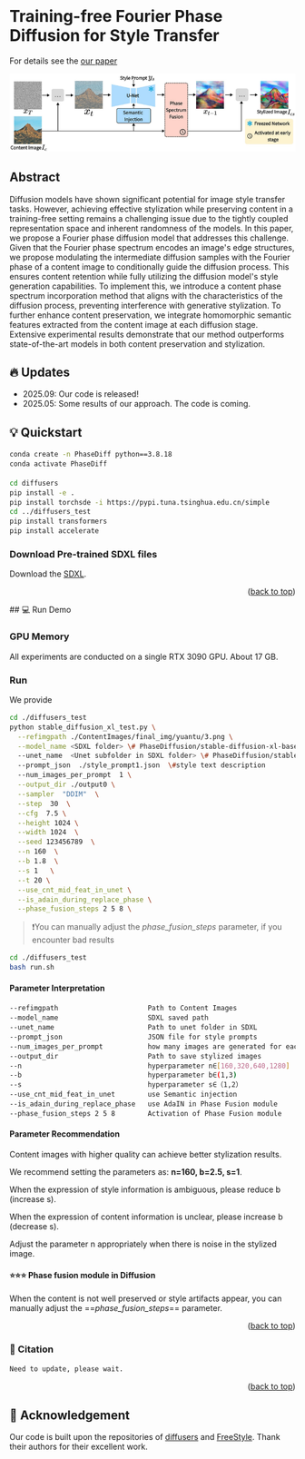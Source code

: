 <div id="top"></div>
<!--
*** Thanks for checking out the Best-README-Template. If you have a suggestion
*** that would make this better, please fork the repo and create a pull request
*** or simply open an issue with the tag "enhancement".
*** Don't forget to give the project a star!
*** Thanks again! Now go create something AMAZING! :D
-->



<!-- PROJECT SHIELDS -->
<!--
*** I'm using markdown "reference style" links for readability.
*** Reference links are enclosed in brackets [ ] instead of parentheses ( ).
*** See the bottom of this document for the declaration of the reference variables
*** for contributors-url, forks-url, etc. This is an optional, concise syntax you may use.
*** https://www.markdownguide.org/basic-syntax/#reference-style-links
-->
<!-- [![Contributors][contributors-shield]][contributors-url]
[![Forks][forks-shield]][forks-url]
[![Stargazers][stars-shield]][stars-url]
[![Issues][issues-shield]][issues-url]
[![MIT License][license-shield]][license-url]
[![LinkedIn][linkedin-shield]][linkedin-url] -->



<!-- PROJECT LOGO -->
<br />
<!-- <div align="center">
  <a href="https://github.com/othneildrew/Best-README-Template">
    <img src="images/logo.png" alt="Logo" width="80" height="80">
  </a>

  <h3 align="center">Best-README-Template</h3>

  <p align="center">
    An awesome README template to jumpstart your projects!
    <br />
    <a href="https://github.com/othneildrew/Best-README-Template"><strong>Explore the docs »</strong></a>
    <br />
    <br />
    <a href="https://github.com/othneildrew/Best-README-Template">View Demo</a>
    ·
    <a href="https://github.com/othneildrew/Best-README-Template/issues">Report Bug</a>
    ·
    <a href="https://github.com/othneildrew/Best-README-Template/issues">Request Feature</a>
  </p>
</div> -->



<!-- TABLE OF CONTENTS -->
<!-- <details>
  <summary>Table of Contents</summary>
  <ol>
    <li>
      <a href="#about-the-project">CAST</a>
      <ul>
        <li><a href="#built-with">Built With</a></li>
      </ul>
    </li>
    <li>
      <a href="#getting-started">Getting Started</a>
      <ul>
        <li><a href="#prerequisites">Prerequisites</a></li>
        <li><a href="#installation">Installation</a></li>
      </ul>
    </li>
    <li><a href="#usage">Usage</a></li>
    <li><a href="#roadmap">Roadmap</a></li>
    <li><a href="#contributing">Contributing</a></li>
    <li><a href="#license">License</a></li>
    <li><a href="#contact">Contact</a></li>
    <li><a href="#acknowledgments">Acknowledgments</a></li>
  </ol>
</details> -->



<!-- ABOUT THE PROJECT -->
# Training-free Fourier Phase Diffusion for Style Transfer 
For details see the [our paper](https://ijcai-preprints.s3.us-west-1.amazonaws.com/2025/2173.pdf) 

![teaser](./markdown_img/pipeline.png)
## Abstract
 Diffusion models have shown significant potential for image style transfer tasks. However, achieving effective stylization while preserving content in a training-free setting remains a challenging issue due to the tightly coupled representation space and inherent randomness of the models. In this paper, we propose a Fourier phase diffusion model that addresses this challenge. Given that the Fourier phase spectrum encodes an image's edge structures, we propose modulating the intermediate diffusion samples with the Fourier phase of a content image to conditionally guide the diffusion process. This ensures content retention while fully utilizing the diffusion model's style generation capabilities. To implement this, we introduce a content phase spectrum incorporation method that aligns with the characteristics of the diffusion process, preventing interference with generative stylization. To further enhance content preservation, we integrate homomorphic semantic features extracted from the content image at each diffusion stage. Extensive experimental results demonstrate that our method outperforms state-of-the-art models in both content preservation and stylization.


## 🔥 Updates
- 2025.09: Our code is released!
- 2025.05: Some results of our approach. The code is coming.

<!-- GETTING STARTED -->
## 💡 Quickstart

  ```sh
  conda create -n PhaseDiff python==3.8.18
  conda activate PhaseDiff

  cd diffusers
  pip install -e .
  pip install torchsde -i https://pypi.tuna.tsinghua.edu.cn/simple
  cd ../diffusers_test
  pip install transformers
  pip install accelerate
  ```

### Download Pre-trained SDXL files
Download the [SDXL](https://huggingface.co/stabilityai/stable-diffusion-xl-base-1.0/tree/main).
<p align="right">(<a href="#top">back to top</a>)</p>
## 💻  Run Demo    

### GPU Memory
All experiments are conducted on a single RTX 3090 GPU. About 17 GB.

### Run
We provide 
```sh
cd ./diffusers_test
python stable_diffusion_xl_test.py \
  --refimgpath ./ContentImages/final_img/yuantu/3.png \
  --model_name <SDXL folder> \# PhaseDiffusion/stable-diffusion-xl-base-1.0
  --unet_name  <Unet subfolder in SDXL folder> \# PhaseDiffusion/stable-diffusion-xl-base-1.0/unet
  --prompt_json  ./style_prompt1.json  \#style text description
  --num_images_per_prompt  1 \
  --output_dir ./output0 \
  --sampler  "DDIM"  \
  --step  30  \
  --cfg  7.5 \
  --height 1024 \
  --width 1024  \
  --seed 123456789  \
  --n 160  \
  --b 1.8  \
  --s 1   \
  --t 20 \
  --use_cnt_mid_feat_in_unet \
  --is_adain_during_replace_phase \
  --phase_fusion_steps 2 5 8 \
```
>❗You can manually adjust the *phase_fusion_steps* parameter, if you encounter bad results

```sh
cd ./diffusers_test
bash run.sh
```
#### Parameter Interpretation
```sh
--refimgpath                      Path to Content Images
--model_name                      SDXL saved path
--unet_name                       Path to unet folder in SDXL
--prompt_json                     JSON file for style prompts
--num_images_per_prompt           how many images are generated for each image and style
--output_dir                      Path to save stylized images
--n                               hyperparameter n∈[160,320,640,1280] 
--b                               hyperparameter b∈(1,3) 
--s                               hyperparameter s∈（1,2）
--use_cnt_mid_feat_in_unet        use Semantic injection 
--is_adain_during_replace_phase   use AdaIN in Phase Fusion module
--phase_fusion_steps 2 5 8        Activation of Phase Fusion module
```

#### Parameter Recommendation
Content images with higher quality can achieve better stylization results.

We recommend setting the parameters as: **n=160, b=2.5, s=1**.

When the expression of style information is ambiguous, please reduce b (increase s).

When the expression of content information is unclear, please increase b (decrease s).

Adjust the parameter n appropriately when there is noise in the stylized image.

#### ⭐️⭐️⭐️ Phase fusion module in Diffusion

When the content is not well preserved or style artifacts appear, you can manually adjust the ==*phase_fusion_steps*== parameter.

<p align="right">(<a href="#top">back to top</a>)</p>

###  📑 Citation
```sh
Need to update, please wait.
```
<p align="right">(<a href="#top">back to top</a>)</p>


## 🤝 Acknowledgement
Our code is built upon the repositories of [diffusers](https://github.com/huggingface/diffusers) and [FreeStyle](https://github.com/FreeStyleFreeLunch/FreeStyle). Thank their authors for their excellent work.



[contributors-shield]: https://img.shields.io/github/contributors/othneildrew/Best-README-Template.svg?style=for-the-badge
[contributors-url]: https://github.com/othneildrew/Best-README-Template/graphs/contributors
[forks-shield]: https://img.shields.io/github/forks/othneildrew/Best-README-Template.svg?style=for-the-badge
[forks-url]: https://github.com/othneildrew/Best-README-Template/network/members
[stars-shield]: https://img.shields.io/github/stars/othneildrew/Best-README-Template.svg?style=for-the-badge
[stars-url]: https://github.com/othneildrew/Best-README-Template/stargazers
[issues-shield]: https://img.shields.io/github/issues/othneildrew/Best-README-Template.svg?style=for-the-badge
[issues-url]: https://github.com/othneildrew/Best-README-Template/issues
[license-shield]: https://img.shields.io/github/license/othneildrew/Best-README-Template.svg?style=for-the-badge
[license-url]: https://github.com/othneildrew/Best-README-Template/blob/master/LICENSE.txt
[linkedin-shield]: https://img.shields.io/badge/-LinkedIn-black.svg?style=for-the-badge&logo=linkedin&colorB=555
[linkedin-url]: https://linkedin.com/in/othneildrew
[product-screenshot]: images/screenshot.png
